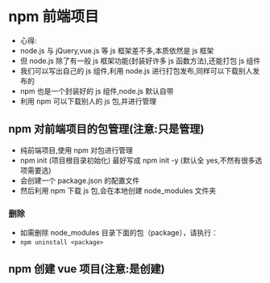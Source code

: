 # npm 前端项目

- 心得:
- node.js 与 jQuery,vue.js 等 js 框架差不多,本质依然是 js 框架
- 但 node.js 除了有一般 js 框架功能(封装好许多 js 函数方法),还能打包 js 组件
- 我们可以写出自己的 js 组件,利用 node.js 进行打包发布,同样可以下载别人发布的
- npm 也是一个封装好的 js 组件,node.js 默认自带
- 利用 npm 可以下载别人的 js 包,并进行管理

## npm 对前端项目的包管理(注意:只是管理)

- 纯前端项目,使用 npm 对包进行管理
- npm init (项目根目录初始化) 最好写成 npm init -y (默认全 yes,不然有很多选项需要选)
- 会创建一个 package.json 的配置文件
- 然后利用 npm 下载 js 包,会在本地创建 node_modules 文件夹

### 删除

- 如需删除 node_modules 目录下面的包（package），请执行：
- `npm uninstall <package>`

## npm 创建 vue 项目(注意:是创建)
